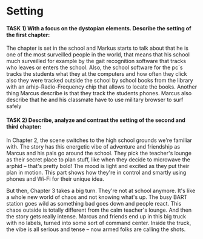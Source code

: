 # Setting
####  TASK 1) With a focus on the dystopian elements. Describe the setting of the first chapter: 

The chapter is set in the school and Markus starts to talk about that he is one of the most surveilled people in the world, that means that his school much surveilled for example by the gait recognition software that tracks who leaves or enters the school. Also, the school software for the pc´s tracks the students what they at the computers and how often they click also they were tracked outside the school by school books from the library with an arhip-Radio-Frequency chip that allows to locate the books. Another thing Marcus describe is that they track the students phones. Marcus also describe that he and his classmate have to use military browser to surf safely

#### TASK 2) Describe, analyze and contrast the setting of the second and third chapter:
In Chapter 2, the scene switches to the high school grounds we're familiar with. The story has this energetic vibe of adventure and friendship as Marcus and his pals go around the school. They pick the teacher's lounge as their secret place to plan stuff, like when they decide to microwave the arphid – that's pretty bold! The mood is light and excited as they put their plan in motion. This part shows how they're in control and smartly using phones and Wi-Fi for their unique idea.

But then, Chapter 3 takes a big turn. They're not at school anymore. It's like a whole new world of chaos and not knowing what's up. The busy BART station goes wild as something bad goes down and people react. This chaos outside is totally different from the calm teacher's lounge. And then the story gets really intense. Marcus and friends end up in this big truck with no labels, turned into some sort of command center. Inside the truck, the vibe is all serious and tense – now armed folks are calling the shots.